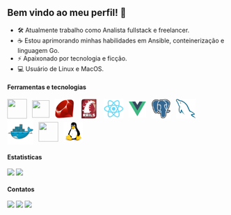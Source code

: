 ## Bem vindo ao meu perfil! 👋

- 🛠️ Atualmente trabalho como Analista fullstack e freelancer.
- ☕ Estou aprimorando minhas habilidades em Ansible, conteinerização e linguagem Go.
- ⚡ Apaixonado por tecnologia e ficção.
- 💻 Usuário de Linux e MacOS.

#### Ferramentas e tecnologias
<div>
  <img align="center" height="45" width="45" src="https://cdn.jsdelivr.net/gh/devicons/devicon@latest/icons/python/python-original.svg"/> &nbsp;
  <img align="center" height="40" width="40" src="https://cdn.jsdelivr.net/gh/devicons/devicon@latest/icons/fastapi/fastapi-original.svg"/> &nbsp;
  <img align="center" height="45" width="45" src="https://raw.githubusercontent.com/devicons/devicon/master/icons/ruby/ruby-original.svg"/> &nbsp;
  <img align="center" height="45" width="45" src="https://raw.githubusercontent.com/devicons/devicon/master/icons/rails/rails-original-wordmark.svg" /> &nbsp;
  <img align="center" height="45" width="45" src="https://raw.githubusercontent.com/devicons/devicon/master/icons/react/react-original.svg" /> &nbsp;
  <img align="center" height="40" width="40" src="https://raw.githubusercontent.com/devicons/devicon/master/icons/vuejs/vuejs-original.svg"> &nbsp;
  <img align="center" height="45" width="45" src="https://raw.githubusercontent.com/devicons/devicon/master/icons/postgresql/postgresql-original.svg"> &nbsp;
  <img align="center" height="45" width="45" src="https://raw.githubusercontent.com/devicons/devicon/master/icons/mysql/mysql-original.svg"> &nbsp;
  <img align="center" height="60" width="60" src="https://raw.githubusercontent.com/devicons/devicon/master/icons/docker/docker-original.svg"> &nbsp;
  <img align="center" height="45" width="45" src="https://cdn.jsdelivr.net/gh/devicons/devicon@latest/icons/git/git-original.svg"/> &nbsp;
  <img align="center" height="45" width="45" src="https://raw.githubusercontent.com/devicons/devicon/master/icons/linux/linux-original.svg"> &nbsp;
</div>

#### Estatisticas
<div>
  <img height="250em" src="https://github-readme-stats.vercel.app/api/top-langs/?username=filpss&layout=donut&langs_count=7&theme=tokyonight"/>
  <img height="180em" src="https://github-readme-stats.vercel.app/api?username=filpss&show_icons=true&theme=tokyonight&include_all_commits=true&count_private=false"/>
</div>

#### Contatos
<div>
  <a href="https://discord.gg/filps._." target="_blank"><img src="https://img.shields.io/badge/Discord-7289DA?style=for-the-badge&logo=discord&logoColor=white" target="_blank"></a>
  <a href = "mailto:filpsp2019@gmail.com"><img src="https://img.shields.io/badge/-Gmail-%23333?style=for-the-badge&logo=gmail&logoColor=white" target="_blank"></a>
  <a href="https://www.linkedin.com/in/filps" target="_blank"><img src="https://img.shields.io/badge/-LinkedIn-%230077B5?style=for-the-badge&logo=linkedin&logoColor=white" target="_blank"></a>   
</div>

<!-- https://github.com/anuraghazra/github-readme-stats?tab=readme-ov-file -->
